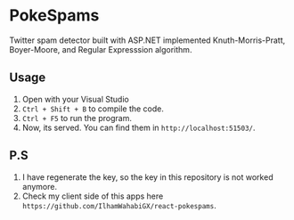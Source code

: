 # PokeSpams
Twitter spam detector built with ASP.NET implemented Knuth-Morris-Pratt, Boyer-Moore, and Regular Expresssion algorithm.

## Usage
1. Open with your Visual Studio
2. `Ctrl + Shift + B` to compile the code.
3. `Ctrl + F5` to run the program.
4. Now, its served. You can find them in `http://localhost:51503/`.

## P.S
1. I have regenerate the key, so the key in this repository is not worked anymore.
2. Check my client side of this apps here `https://github.com/IlhamWahabiGX/react-pokespams`. 

